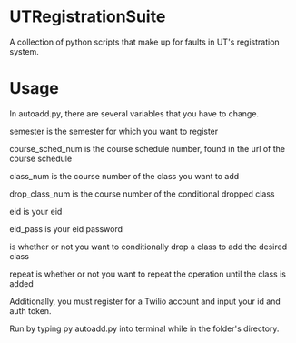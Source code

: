 # UTRegistrationSuite
A collection of python scripts that make up for faults in UT's registration system.

# Usage
In autoadd.py, there are several variables that you have to change.

semester is the semester for which you want to register

course_sched_num is the course schedule number, found in the url of the course schedule

class_num is the course number of the class you want to add

drop_class_num is the course number of the conditional dropped class

eid is your eid

eid_pass is your eid password

is whether or not you want to conditionally drop a class to add the desired class

repeat is whether or not you want to repeat the operation until the class is added

Additionally, you must register for a Twilio account and input your id and auth token.

Run by typing py autoadd.py into terminal while in the folder's directory.
